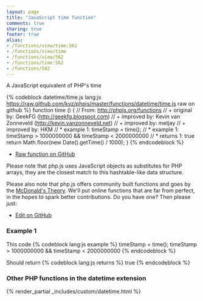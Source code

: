 ```yaml
---
layout: page
title: "JavaScript time function"
comments: true
sharing: true
footer: true
alias:
- /functions/view/time:562
- /functions/view/time
- /functions/view/562
- /functions/time:562
- /functions/562
---
```

<!-- Generated by Rakefile:build -->
A JavaScript equivalent of PHP's time

{% codeblock datetime/time.js lang:js https://raw.github.com/kvz/phpjs/master/functions/datetime/time.js raw on github %}
function time () {
  // From: http://phpjs.org/functions
  // +   original by: GeekFG (http://geekfg.blogspot.com)
  // +   improved by: Kevin van Zonneveld (http://kevin.vanzonneveld.net)
  // +   improved by: metjay
  // +   improved by: HKM
  // *     example 1: timeStamp = time();
  // *     example 1: timeStamp > 1000000000 && timeStamp < 2000000000
  // *     returns 1: true
  return Math.floor(new Date().getTime() / 1000);
}
{% endcodeblock %}

 - [Raw function on GitHub](https://github.com/kvz/phpjs/blob/master/functions/datetime/time.js)

Please note that php.js uses JavaScript objects as substitutes for PHP arrays, they are 
the closest match to this hashtable-like data structure. 

Please also note that php.js offers community built functions and goes by the 
[McDonald's Theory](https://medium.com/what-i-learned-building/9216e1c9da7d). We'll put online 
functions that are far from perfect, in the hopes to spark better contributions. 
Do you have one? Then please just: 

 - [Edit on GitHub](https://github.com/kvz/phpjs/edit/master/functions/datetime/time.js)

### Example 1
This code
{% codeblock lang:js example %}
timeStamp = time();
timeStamp > 1000000000 && timeStamp < 2000000000
{% endcodeblock %}

Should return
{% codeblock lang:js returns %}
true
{% endcodeblock %}


### Other PHP functions in the datetime extension
{% render_partial _includes/custom/datetime.html %}
